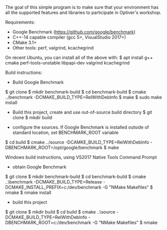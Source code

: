 The goal of this simple program is to make sure that your 
environment has all the supported features and libraries
to participate in Optiver's workshop.

Requirements:

* Google Benchmark (https://github.com/google/benchmark)
* C++-14 capable compiler (gcc 5+, VisualStudio 2017+)
* CMake 3.1+
* Other tools: perf, valgrind, kcachegrind

On recent Ubuntu, you can install all of the above with:
$ apt install g++ cmake perf-tools-unstable libpapi-dev valgrind kcachegrind

Build instructions:

- Build Google Benchmark

$ git clone <google benchmark url>
$ mkdir benchmark-build
$ cd benchmark-build
$ cmake ../benchmark -DCMAKE_BUILD_TYPE=RelWithDebInfo
$ make
$ sudo make install

- Build this project, create and use out-of-source build directory
$ git clone <this repo>
$ mkdir build

- configure the sources. If Google Benchmark is installed outside of standard location, set BENCHMARK_ROOT variable

$ cd build
$ cmake ../source -DCAMKE_BUILD_TYPE=RelWithDebInfo -DBENCHMARK_ROOT=/opt/google/benchmark
$ make

Windows build instructions, using VS2017 Native Tools Command Prompt

- obtain Google Benchmark

$ git clone <google becnhmark url>
$ mkdir benchmark-build
$ cd benchmark-build
$ cmake ..\benchmark -DCMAKE_BUILD_TYPE=Release -DCMAKE_INSTALL_PREFIX=c:/dev/benchmark -G "NMake Makefiles"
$ nmake
$ nmake install

- build this project

$ git clone <this project>
$ mkdir build
$ cd build
$ cmake ..\source -DCMAKE_BUILD_TYPE=RelWithDebInfo -DBENCHMARK_ROOT=c:/dev/benchmark -G "NMake Makefiles"
$ nmake

